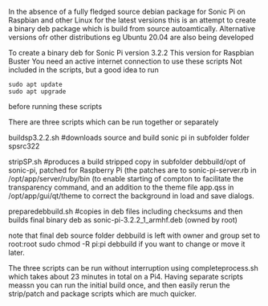 In the absence of a fully fledged source debian package for Sonic Pi on Raspbian and other Linux for the latest versions this is an attempt to create a binary deb package which is build from source autoamtically.
Alternative versions ofr other distributions eg Ubuntu 20.04 are also being developed

To create a binary deb for Sonic Pi version 3.2.2
This version for Raspbian Buster
You need an active internet connection to use these scripts
Not included in the scripts, but a good idea to run
```
sudo apt update
sudo apt upgrade
```
before running these scripts

There are three scripts which can be run together or separately

buildsp3.2.2.sh  #downloads source and build sonic pi in subfolder folder spsrc322

stripSP.sh #produces a build stripped copy in subfolder debbuild/opt of sonic-pi, patched for Raspberry Pi
(the patches are to sonic-pi-server.rb  in /opt/app/server/ruby/bin (to enable starting of compton to facilitate the transparency command, and an addition to the theme file app.qss in /opt/app/gui/qt/theme to correct the background in load and save dialogs.

preparedebbuild.sh #copies in deb files including checksums and then builds final binary deb as sonic-pi-3.2.2_1_armhf.deb (owned by root)

note that final deb source folder debbuild is left with owner and group set to root:root
sudo chmod -R pi:pi debbuild  if you want to change or move it later.

The three scripts can be run without interruption using completeprocess.sh which takes about 23 minutes in total on a Pi4.
Having separate scripts meassn you can run the initial build once, and then easily rerun the strip/patch and package scripts which are much quicker.

